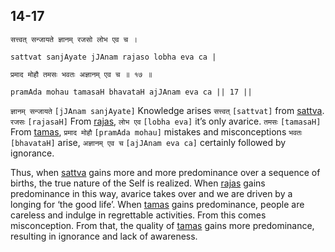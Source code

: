 ## 14-17


```shloka-sa
सत्त्वत् सन्जायते ज्ञानम् रजसो लोभ एव च ।
```
```shloka-sa-hk
sattvat sanjAyate jJAnam rajaso lobha eva ca |
```
```shloka-sa
प्रमाद मोहौ तमसः भवतः अज्ञानम् एव च ॥ १७ ॥
```
```shloka-sa-hk
pramAda mohau tamasaH bhavataH ajJAnam eva ca || 17 ||
```

`ज्ञानम् सन्जायते` `[jJAnam sanjAyate]` Knowledge arises `सत्त्वत्` `[sattvat]` from [sattva](sattva). `रजसः` `[rajasaH]` From [rajas](rajas), `लोभ एव` `[lobha eva]` it’s only avarice. `तमसः` `[tamasaH]` From [tamas](tamas), `प्रमाद मोहौ` `[pramAda mohau]` mistakes and misconceptions `भवतः` `[bhavataH]` arise, `अज्ञानम् एव च` `[ajJAnam eva ca]` certainly followed by ignorance.

Thus, when [sattva](sattva) gains more and more predominance over a sequence of births, the true nature of the Self is realized.
When [rajas](rajas) gains predominance in this way, avarice takes over and we are driven by a longing for ‘the good life’.
When [tamas](tamas) gains predominance, people are careless and indulge in regrettable activities. From this comes misconception. From that, the quality of [tamas](tamas) gains more predominance, resulting in ignorance and lack of awareness.

